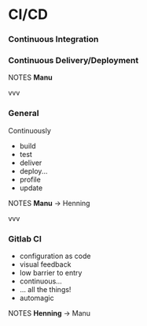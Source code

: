 #   CI/CD<!-- .element: class="fragment shrink" data-fragment-index="1" -->

### Continuous Integration<!-- .element: class="fragment" data-fragment-index="2" -->

### Continuous Delivery/Deployment<!-- .element: class="fragment" data-fragment-index="3" -->

NOTES
**Manu**

vvv

### General<!-- .element: class="fragment shrink" data-fragment-index="1" -->

Continuously<!-- .element: class="fragment" data-fragment-index="2" -->
  - build<!-- .element: class="fragment" data-fragment-index="2" -->
  - test<!-- .element: class="fragment" data-fragment-index="3" -->
  - deliver<!-- .element: class="fragment" data-fragment-index="4" -->
  - deploy...<!-- .element: class="fragment" data-fragment-index="5" -->
  - profile<!-- .element: class="fragment" data-fragment-index="6" -->
  - update<!-- .element: class="fragment" data-fragment-index="7" -->

NOTES
**Manu** -> Henning

vvv

### Gitlab CI<!-- .element: class="fragment shrink" data-fragment-index="1" -->

  - configuration as code<!-- .element: class="fragment" data-fragment-index="2" -->
  - visual feedback<!-- .element: class="fragment" data-fragment-index="3" -->
  - low barrier to entry<!-- .element: class="fragment" data-fragment-index="4" -->
  - continuous...<!-- .element: class="fragment" data-fragment-index="5" -->
  - ... all the things!<!-- .element: class="fragment" data-fragment-index="6" -->
  - automagic<!-- .element: class="fragment" data-fragment-index="7" -->

NOTES
**Henning** -> Manu

